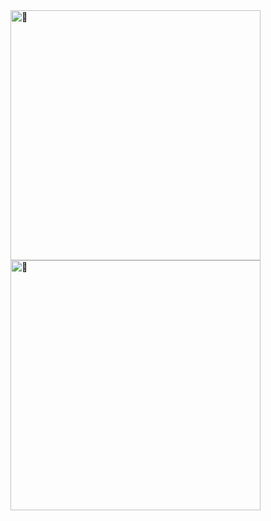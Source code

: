 <img alt="🦑" align="left" width="400px" src="https://github.com/anji02/anji02/blob/master/metrics.svg">
<img alt="🦑" align="left" width="400px" src="https://github.com/anji02/anji02/blob/master/metrics.additional.svg">
